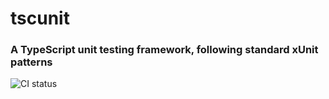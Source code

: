 # tscunit
### A TypeScript unit testing framework, following standard xUnit patterns

![CI status](https://github.com/ecoAPM/tscunit/workflows/CI/badge.svg)